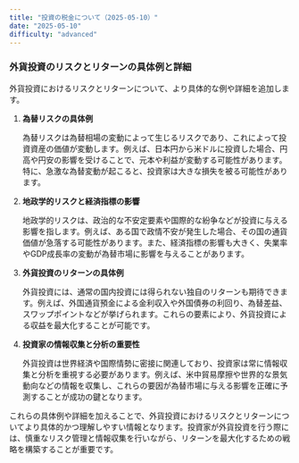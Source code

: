 ```yaml
---
title: "投資の税金について（2025-05-10）"
date: "2025-05-10"
difficulty: "advanced"
---
```


### 外貨投資のリスクとリターンの具体例と詳細

外貨投資におけるリスクとリターンについて、より具体的な例や詳細を追加します。

1. **為替リスクの具体例**
   
   為替リスクは為替相場の変動によって生じるリスクであり、これによって投資資産の価値が変動します。例えば、日本円から米ドルに投資した場合、円高や円安の影響を受けることで、元本や利益が変動する可能性があります。特に、急激な為替変動が起こると、投資家は大きな損失を被る可能性があります。

2. **地政学的リスクと経済指標の影響**
   
   地政学的リスクは、政治的な不安定要素や国際的な紛争などが投資に与える影響を指します。例えば、ある国で政情不安が発生した場合、その国の通貨価値が急落する可能性があります。また、経済指標の影響も大きく、失業率やGDP成長率の変動が為替市場に影響を与えることがあります。

3. **外貨投資のリターンの具体例**
   
   外貨投資には、通常の国内投資には得られない独自のリターンも期待できます。例えば、外国通貨預金による金利収入や外国債券の利回り、為替差益、スワップポイントなどが挙げられます。これらの要素により、外貨投資による収益を最大化することが可能です。

4. **投資家の情報収集と分析の重要性**
   
   外貨投資は世界経済や国際情勢に密接に関連しており、投資家は常に情報収集と分析を重視する必要があります。例えば、米中貿易摩擦や世界的な景気動向などの情報を収集し、これらの要因が為替市場に与える影響を正確に予測することが成功の鍵となります。

これらの具体例や詳細を加えることで、外貨投資におけるリスクとリターンについてより具体的かつ理解しやすい情報となります。投資家が外貨投資を行う際には、慎重なリスク管理と情報収集を行いながら、リターンを最大化するための戦略を構築することが重要です。
